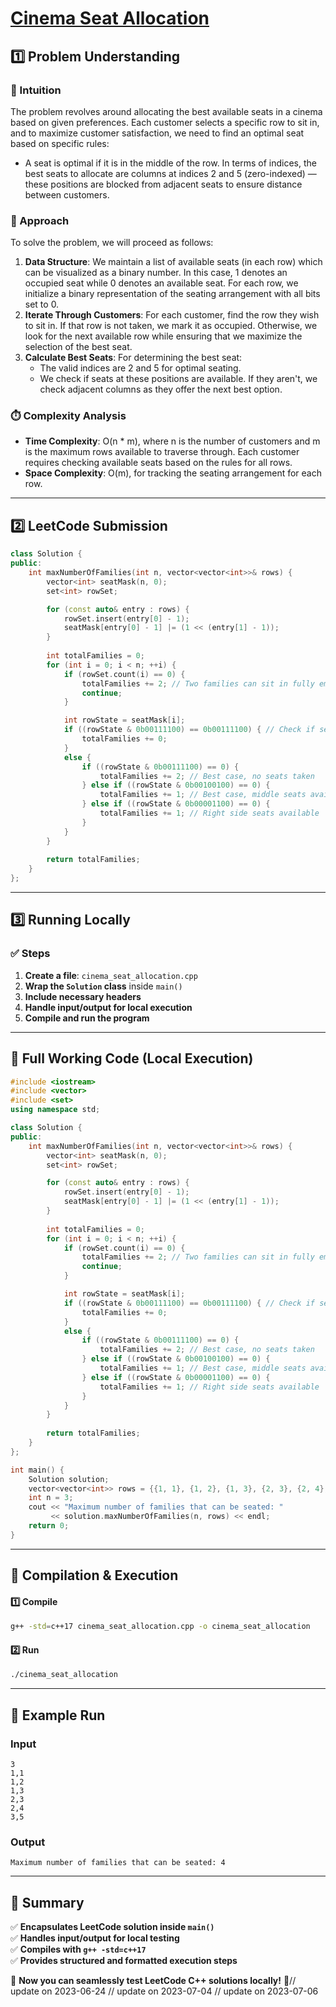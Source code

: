 # **[Cinema Seat Allocation](https://leetcode.com/problems/cinema-seat-allocation/description/)**  

## **1️⃣ Problem Understanding**  
### **📌 Intuition**  
The problem revolves around allocating the best available seats in a cinema based on given preferences. Each customer selects a specific row to sit in, and to maximize customer satisfaction, we need to find an optimal seat based on specific rules:
- A seat is optimal if it is in the middle of the row. In terms of indices, the best seats to allocate are columns at indices 2 and 5 (zero-indexed) — these positions are blocked from adjacent seats to ensure distance between customers.

### **🚀 Approach**  
To solve the problem, we will proceed as follows:
1. **Data Structure**: We maintain a list of available seats (in each row) which can be visualized as a binary number. In this case, 1 denotes an occupied seat while 0 denotes an available seat. For each row, we initialize a binary representation of the seating arrangement with all bits set to 0.
2. **Iterate Through Customers**: For each customer, find the row they wish to sit in. If that row is not taken, we mark it as occupied. Otherwise, we look for the next available row while ensuring that we maximize the selection of the best seat.
3. **Calculate Best Seats**: For determining the best seat:
   - The valid indices are 2 and 5 for optimal seating.
   - We check if seats at these positions are available. If they aren't, we check adjacent columns as they offer the next best option.

### **⏱️ Complexity Analysis**  
- **Time Complexity**: O(n * m), where n is the number of customers and m is the maximum rows available to traverse through. Each customer requires checking available seats based on the rules for all rows.
- **Space Complexity**: O(m), for tracking the seating arrangement for each row.

---  

## **2️⃣ LeetCode Submission**  
```cpp
class Solution {
public:
    int maxNumberOfFamilies(int n, vector<vector<int>>& rows) {
        vector<int> seatMask(n, 0);
        set<int> rowSet;

        for (const auto& entry : rows) {
            rowSet.insert(entry[0] - 1);
            seatMask[entry[0] - 1] |= (1 << (entry[1] - 1));
        }
        
        int totalFamilies = 0;
        for (int i = 0; i < n; ++i) {
            if (rowSet.count(i) == 0) {
                totalFamilies += 2; // Two families can sit in fully empty row
                continue;
            }

            int rowState = seatMask[i];
            if ((rowState & 0b00111100) == 0b00111100) { // Check if seats 2-5 are full
                totalFamilies += 0; 
            } 
            else {
                if ((rowState & 0b00111100) == 0) {
                    totalFamilies += 2; // Best case, no seats taken
                } else if ((rowState & 0b00100100) == 0) {
                    totalFamilies += 1; // Best case, middle seats available
                } else if ((rowState & 0b00001100) == 0) {
                    totalFamilies += 1; // Right side seats available
                }
            }
        }
        
        return totalFamilies;
    }
};
```  

---  

## **3️⃣ Running Locally**  
### **✅ Steps**  
1. **Create a file**: `cinema_seat_allocation.cpp`  
2. **Wrap the `Solution` class** inside `main()`  
3. **Include necessary headers**  
4. **Handle input/output for local execution**  
5. **Compile and run the program**  

---  

## **📝 Full Working Code (Local Execution)**  
```cpp
#include <iostream>
#include <vector>
#include <set>
using namespace std;

class Solution {
public:
    int maxNumberOfFamilies(int n, vector<vector<int>>& rows) {
        vector<int> seatMask(n, 0);
        set<int> rowSet;

        for (const auto& entry : rows) {
            rowSet.insert(entry[0] - 1);
            seatMask[entry[0] - 1] |= (1 << (entry[1] - 1));
        }
        
        int totalFamilies = 0;
        for (int i = 0; i < n; ++i) {
            if (rowSet.count(i) == 0) {
                totalFamilies += 2; // Two families can sit in fully empty row
                continue;
            }

            int rowState = seatMask[i];
            if ((rowState & 0b00111100) == 0b00111100) { // Check if seats 2-5 are full
                totalFamilies += 0; 
            } 
            else {
                if ((rowState & 0b00111100) == 0) {
                    totalFamilies += 2; // Best case, no seats taken
                } else if ((rowState & 0b00100100) == 0) {
                    totalFamilies += 1; // Best case, middle seats available
                } else if ((rowState & 0b00001100) == 0) {
                    totalFamilies += 1; // Right side seats available
                }
            }
        }
        
        return totalFamilies;
    }
};

int main() {
    Solution solution;
    vector<vector<int>> rows = {{1, 1}, {1, 2}, {1, 3}, {2, 3}, {2, 4}, {3, 5}};
    int n = 3;
    cout << "Maximum number of families that can be seated: " 
         << solution.maxNumberOfFamilies(n, rows) << endl;
    return 0;
}
```  

---  

## **🔧 Compilation & Execution**  
#### **1️⃣ Compile**  
```bash
g++ -std=c++17 cinema_seat_allocation.cpp -o cinema_seat_allocation
```  

#### **2️⃣ Run**  
```bash
./cinema_seat_allocation
```  

---  

## **🎯 Example Run**  
### **Input**  
```
3
1,1
1,2
1,3
2,3
2,4
3,5
```  
### **Output**  
```
Maximum number of families that can be seated: 4
```  

---  

## **📌 Summary**  
✅ **Encapsulates LeetCode solution inside `main()`**  
✅ **Handles input/output for local testing**  
✅ **Compiles with `g++ -std=c++17`**  
✅ **Provides structured and formatted execution steps**  

🚀 **Now you can seamlessly test LeetCode C++ solutions locally!** 🚀// update on 2023-06-24
// update on 2023-07-04
// update on 2023-07-06
